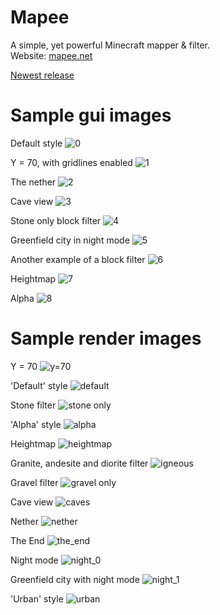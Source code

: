 # Mapee

A simple, yet powerful Minecraft mapper & filter.<br>
Website: [mapee.net](https://www.mapee.net/home)

[Newest release](https://github.com/GoldenTadpole/Mapee/releases/tag/1.0.0)

# Sample gui images

Default style
![0](https://user-images.githubusercontent.com/122542335/235355217-e7998e17-ae22-453c-830f-93ff0c32e0d7.png)

Y = 70, with gridlines enabled
![1](https://user-images.githubusercontent.com/122542335/235355320-830ce786-43a7-4c62-af82-6575050244a2.png)

The nether
![2](https://user-images.githubusercontent.com/122542335/235355329-bdb24aad-c416-413f-a2b5-c7eae53675db.png)

Cave view
![3](https://user-images.githubusercontent.com/122542335/235355338-1af6224f-cca3-4db5-aec4-8ee48bb1bb97.png)

Stone only block filter
![4](https://user-images.githubusercontent.com/122542335/235355355-f9479e9d-9958-4bdf-81c3-591920818f92.png)

Greenfield city in night mode
![5](https://user-images.githubusercontent.com/122542335/235355363-10000eb5-7c1c-4f00-a2d4-d75c314482d8.png)

Another example of a block filter
![6](https://user-images.githubusercontent.com/122542335/235355388-3364a0d1-13cf-41ff-b96d-514727abf642.png)

Heightmap
![7](https://user-images.githubusercontent.com/122542335/235355406-060dba26-b588-424c-9393-04395b3156eb.png)

Alpha
![8](https://user-images.githubusercontent.com/122542335/235355416-c25f0369-f831-48b1-b2ec-8cbfec8f124b.png)

# Sample render images

Y = 70
![y=70](https://user-images.githubusercontent.com/122542335/235524227-ce732b4b-7ae9-40d4-ac24-d1f175415a89.png)

'Default' style
![default](https://user-images.githubusercontent.com/122542335/235524257-3fd7ddad-aa21-4575-833d-0342a1391696.png)

Stone filter
![stone only](https://user-images.githubusercontent.com/122542335/235524297-b57f98d0-97ef-4590-86eb-44fb0ffaf7b0.png)

'Alpha' style
![alpha](https://user-images.githubusercontent.com/122542335/235532782-57796b66-7626-4171-a612-c39188fb4c46.png)

Heightmap
![heightmap](https://user-images.githubusercontent.com/122542335/235532968-69cf6ef3-b69b-437c-a057-2ae0db352526.png)

Granite, andesite and diorite filter
![igneous](https://user-images.githubusercontent.com/122542335/235532993-73f1946f-8d9d-4d55-9fb0-2d8d0e103da5.png)

Gravel filter
![gravel only](https://user-images.githubusercontent.com/122542335/235533082-e5dd8a95-78c4-4b10-8d8d-423105dff3be.png)

Cave view
![caves](https://user-images.githubusercontent.com/122542335/235532812-e44ed561-104c-4883-aac1-cca812fd92e8.png)

Nether
![nether](https://user-images.githubusercontent.com/122542335/235532849-36d3d858-ca3e-4c07-bf57-ea53ed02f2fd.png)

The End
![the_end](https://user-images.githubusercontent.com/122542335/235532871-16526e83-f1b7-4909-b0b7-6c4497785fbd.png)

Night mode
![night_0](https://user-images.githubusercontent.com/122542335/235532890-fd4e5b41-af51-499d-978c-2f519298d54d.png)

Greenfield city with night mode
![night_1](https://user-images.githubusercontent.com/122542335/235532913-9228f155-2c09-4901-b61c-ae5910f41390.png)

'Urban' style
![urban](https://user-images.githubusercontent.com/122542335/235532943-e665cc44-2d57-439f-a338-b877aa052d5a.png)
